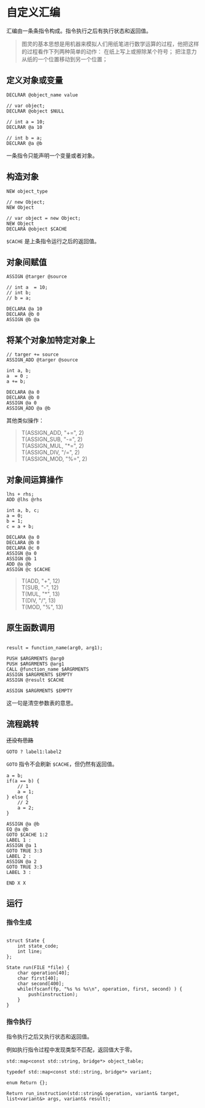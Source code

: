 # 自定义汇编

汇编由一条条指令构成。指令执行之后有执行状态和返回值。

> 图灵的基本思想是用机器来模拟人们用纸笔进行数学运算的过程，他把这样的过程看作下列两种简单的动作：
> 在纸上写上或擦除某个符号；
> 把注意力从纸的一个位置移动到另一个位置；

## 定义对象或变量

```
DECLRAR @object_name value
```

```
// var object;
DECLRAR @object $NULL

// int a = 10;
DECLRAR @a 10

// int b = a;
DECLRAR @a @b
```

一条指令只能声明一个变量或者对象。

## 构造对象

```
NEW object_type
```

```
// new Object;
NEW Object
```

```
// var object = new Object;
NEW Object
DECLARA @object $CACHE
```

`$CACHE` 是上条指令运行之后的返回值。

## 对象间赋值

```
ASSIGN @targer @source
```

```
// int a  = 10;
// int b;
// b = a;

DECLARA @a 10
DECLARA @b 0
ASSIGN @b @a
```

## 将某个对象加特定对象上

```
// targer += source
ASSIGN_ADD @targer @source
```

```
int a, b;
a  = 0 ;
a += b;

DECLARA @a 0
DECLARA @b 0
ASSIGN @a 0
ASSIGN_ADD @a @b
```

其他类似操作：

> T(ASSIGN_ADD, "+=", 2)  
> T(ASSIGN_SUB, "-=", 2)  
> T(ASSIGN_MUL, "*=", 2)  
> T(ASSIGN_DIV, "/=", 2)  
> T(ASSIGN_MOD, "%=", 2)  

## 对象间运算操作

```
lhs + rhs;
ADD @lhs @rhs
```

```
int a, b, c;
a = 0;
b = 1;
c = a + b;

DECLARA @a 0
DECLARA @b 0
DECLARA @c 0
ASSIGN @a 0
ASSIGN @b 1
ADD @a @b
ASSIGN @c $CACHE
```

> T(ADD, "+", 12)  
> T(SUB, "-", 12)  
> T(MUL, "*", 13)  
> T(DIV, "/", 13)  
> T(MOD, "%", 13)  

## 原生函数调用

```

result = function_name(arg0, arg1);

PUSH $ARGRMENTS @arg0
PUSH $ARGRMENTS @arg1
CALL @function_name $ARGRMENTS
ASSIGN $ARGRMENTS $EMPTY
ASSIGN @result $CACHE
```

```
ASSIGN $ARGRMENTS $EMPTY
```

这一句是清空参数表的意思。

## 流程跳转

~~还没有思路~~

```
GOTO ? label1:label2
```

`GOTO` 指令不会刷新 `$CACHE`，但仍然有返回值。

```
a = b;
if(a == b) {
    // 1
    a = 1;
} else {
    // 2
    a = 2;
}

ASSIGN @a @b
EQ @a @b
GOTO $CACHE 1:2
LABEL 1 :
ASSIGN @a 1
GOTO TRUE 3:3
LABEL 2 :
ASSIGN @a 2
GOTO TRUE 3:3
LABEL 3 :

END X X
```

## 运行

### 指令生成

```

struct State {
    int state_code;
    int line;
};

State run(FILE *file) {
    char operation[40];
    char first[40];
    char second[400];
    while(fscanf(fp, "%s %s %s\n", operation, first, second) ) {
        push(instruction);
    }
}

```

### 指令执行

指令执行之后又执行状态和返回值。

例如执行指令过程中发现类型不匹配，返回值大于零。

```
std::map<const std::string, bridge*> object_table;

typedef std::map<const std::string, bridge*> variant;

enum Return {};

Return run_instruction(std::string& operation, variant& target, list<variant&> args, variant& result);
```
